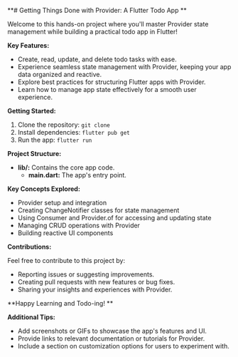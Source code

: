 **# Getting Things Done with Provider: A Flutter Todo App **

Welcome to this hands-on project where you'll master Provider state management while building a practical todo app in Flutter!

**Key Features:**

* Create, read, update, and delete todo tasks with ease.
* Experience seamless state management with Provider, keeping your app data organized and reactive.
* Explore best practices for structuring Flutter apps with Provider.
* Learn how to manage app state effectively for a smooth user experience.

**Getting Started:**

1. Clone the repository: `git clone`
2. Install dependencies: `flutter pub get`
3. Run the app: `flutter run`

**Project Structure:**

* **lib/:** Contains the core app code.
    * **main.dart:** The app's entry point.

**Key Concepts Explored:**

* Provider setup and integration
* Creating ChangeNotifier classes for state management
* Using Consumer and Provider.of for accessing and updating state
* Managing CRUD operations with Provider
* Building reactive UI components

**Contributions:**

Feel free to contribute to this project by:

* Reporting issues or suggesting improvements.
* Creating pull requests with new features or bug fixes.
* Sharing your insights and experiences with Provider.

**Happy Learning and Todo-ing! **

**Additional Tips:**

* Add screenshots or GIFs to showcase the app's features and UI.
* Provide links to relevant documentation or tutorials for Provider.
* Include a section on customization options for users to experiment with.
